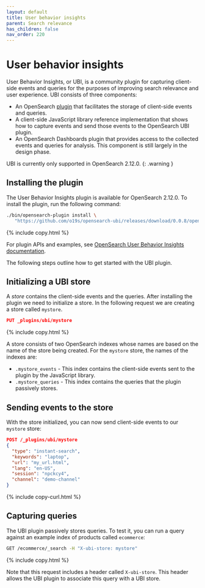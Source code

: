 ```yaml
---
layout: default
title: User behavior insights
parent: Search relevance
has_children: false
nav_order: 220
---
```


# User behavior insights

User Behavior Insights, or UBI, is a community plugin for capturing client-side events and queries for the purposes of improving search relevance and user experience. UBI consists of three components:

* An OpenSearch [plugin](https://github.com/o19s/opensearch-ubi) that facilitates the storage of client-side events and queries.
* A client-side JavaScript library reference implementation that shows how to capture events and send those events to the OpenSearch UBI plugin.
* An OpenSearch Dashboards plugin that provides access to the collected events and queries for analysis. This component is still largely in the design phase.

UBI is currently only supported in OpenSearch 2.12.0.
{: .warning }

## Installing the plugin

The User Behavior Insights plugin is available for OpenSearch 2.12.0. To install the plugin, run the following command:

```bash
./bin/opensearch-plugin install \
   "https://github.com/o19s/opensearch-ubi/releases/download/0.0.8/opensearch-ubi-0.0.8-os2.12.0.zip"
```
{% include copy.html %}

For plugin APIs and examples, see [OpenSearch User Behavior Insights documentation](https://github.com/o19s/opensearch-ubi/blob/main/documentation.md).

The following steps outline how to get started with the UBI plugin.

## Initializing a UBI store

A _store_ contains the client-side events and the queries. After installing the plugin we need to initialize a store. In the following request we are creating a store called `mystore`.

```json
PUT _plugins/ubi/mystore
```
{% include copy.html %}

A store consists of two OpenSearch indexes whose names are based on the name of the store being created. For the `mystore` store, the names of the indexes are:

* `.mystore_events` - This index contains the client-side events sent to the plugin by the JavaScript library.
* `.mystore_queries` - This index contains the queries that the plugin passively stores.

## Sending events to the store

With the store initialized, you can now send client-side events to our `mystore` store:

```json
POST /_plugins/ubi/mystore
{
  "type": "instant-search",
  "keywords": "laptop",
  "url": "my_url.html",
  "lang": "en-US",
  "session": "npckcy4",
  "channel": "demo-channel"
}
```
{% include copy-curl.html %}

## Capturing queries

The UBI plugin passively stores queries. To test it, you can run a query against an example index of products called `ecommerce`:

```bash
GET /ecommerce/_search -H "X-ubi-store: mystore"
```
{% include copy.html %}

Note that this request includes a header called `X-ubi-store`. This header allows the UBI plugin to associate this query with a UBI store.
